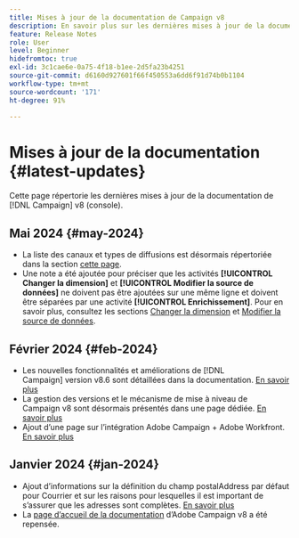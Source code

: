 ```yaml
---
title: Mises à jour de la documentation de Campaign v8
description: En savoir plus sur les dernières mises à jour de la documentation de Campaign v8
feature: Release Notes
role: User
level: Beginner
hidefromtoc: true
exl-id: 3c1cae6e-0a75-4f18-b1ee-2d5fa23b4251
source-git-commit: d6160d927601f66f450553a6dd6f91d74b0b1104
workflow-type: tm+mt
source-wordcount: '171'
ht-degree: 91%

---
```


# Mises à jour de la documentation {#latest-updates}

Cette page répertorie les dernières mises à jour de la documentation de [!DNL Campaign] v8 (console).


## Mai 2024 {#may-2024}

* La liste des canaux et types de diffusions est désormais répertoriée dans la section [cette page](create-message.md).
* Une note a été ajoutée pour préciser que les activités **[!UICONTROL Changer la dimension]** et **[!UICONTROL Modifier la source de données]** ne doivent pas être ajoutées sur une même ligne et doivent être séparées par une activité **[!UICONTROL Enrichissement]**. Pour en savoir plus, consultez les sections [Changer la dimension](../../automation/workflow/change-dimension.md) et [Modifier la source de données](../../automation/workflow/change-data-source.md).

## Février 2024 {#feb-2024}

* Les nouvelles fonctionnalités et améliorations de [!DNL Campaign] version v8.6 sont détaillées dans la documentation. [En savoir plus](release-notes.md)
* La gestion des versions et le mécanisme de mise à niveau de Campaign v8 sont désormais présentés dans une page dédiée. [En savoir plus](upgrades.md)
* Ajout d’une page sur l’intégration Adobe Campaign + Adobe Workfront. [En savoir plus](../connect/ac-workfront.md)

## Janvier 2024 {#jan-2024}

* Ajout d’informations sur la définition du champ postalAddress par défaut pour Courrier et sur les raisons pour lesquelles il est important de s’assurer que les adresses sont complètes. [En savoir plus](../send/direct-mail.md)
* La [page d’accueil de la documentation](../campaign-home.md) d’Adobe Campaign v8 a été repensée.
